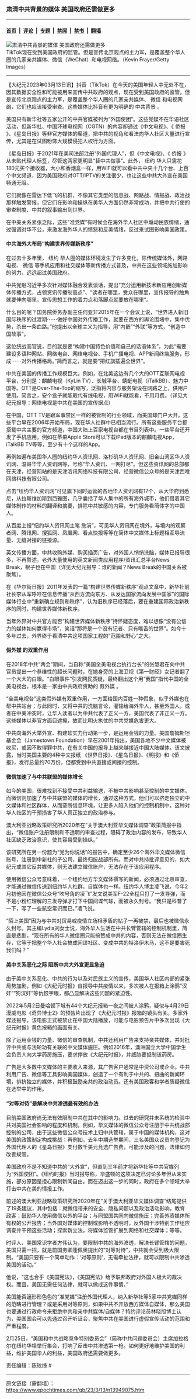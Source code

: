 ### 肃清中共背景的媒体 美国政府还需做更多

---

#### [首页](../../../..?n13949075) &nbsp;|&nbsp; [评论](../../../../../epoch-comment?n13949075) &nbsp;|&nbsp; [专题](../../../../../epoch-special?n13949075) &nbsp;|&nbsp; [禁闻](../../../../../epoch-news?n13949075) &nbsp;|&nbsp; [禁书](../../../../../books?n13949075) &nbsp;|&nbsp; [翻墙](https://github.com/gfw-breaker/nogfw/blob/master/README.md?n13949075)


<div><img alt="肃清中共背景的媒体 美国政府还需做更多" class="attachment-djy_600_400 size-djy_600_400 wp-post-image" src="https://i.epochtimes.com/assets/uploads/2023/03/id13949076-164630-600x400.jpg"/>
<div class="caption">
 TikTok现在受到美国政府的监管。但是宣传北京观点的主力军，是覆盖整个华人圈的几家亲共媒体、微信（WeChat）和电视网络。（Kevin Frayer/Getty Images）
</div></div><hr/><div class="post_content" id="artbody" itemprop="articleBody">
 <!-- article content begin -->
 <p>
  【大纪元2023年03月13日讯】抖音（TikTok）在今天的美国年轻人中无处不在，因其数据安全性和可能被用来宣传中共政府的观点，现在受到美国政府的监管。但是宣传北京观点的主力军，是覆盖整个华人圈的几家亲共媒体、
  <ok href="https://www.epochtimes.com/gb/tag/%E5%BE%AE%E4%BF%A1.html">
   微信
  </ok>
  和电视网络，它们也应该接受审查。这些媒体比抖音有更为明确的
  <ok href="https://www.epochtimes.com/gb/tag/%E4%B8%AD%E5%85%B1%E8%83%8C%E6%99%AF.html">
   中共背景
  </ok>
  。
 </p>
 <p>
  美国只有新华社等五家公开的中共官媒被列为“外国使团”。这些党媒不在华语社区活动，但新华社、中国环球电视网（CGTN）的内容却通过《中文电视》、《
  <ok href="https://www.epochtimes.com/gb/tag/%E4%BE%A8%E6%8A%A5.html">
   侨报
  </ok>
  》、《星岛日报》等非官方媒体的渠道，把中共的视角和看法向华人社区大量进行宣传，尤其是在试图粉饰大规模侵犯人权行为方面。
 </p>
 <p>
  《星岛日报》于2021年在美司法部注册“外国代理人”，但《中文电视》、《
  <ok href="https://www.epochtimes.com/gb/tag/%E4%BE%A8%E6%8A%A5.html">
   侨报
  </ok>
  》从未贴代理人标签，尽管这两家更明显“替中共做事”。此外，
  <ok href="https://www.epochtimes.com/gb/tag/%E7%BA%BD%E7%BA%A6.html">
   纽约
  </ok>
  华人只需花180元买个接收器，大小和香烟盒一样，用WiFi就可以看中共中央十几个台、上百个中文频道，因为美国政府对OTT/IPTV的关注很少，也让这些中共大外宣在美国畅通无阻。
 </p>
 <p>
  它们就像在雷达下低飞的机群，不像其它类型的信息战、网路战、情报战、政治战那样触发警报，但它们在影响和操纵在美华人方面仍然非常成功，并把中共行使的审查制度、中共的叙事输出到世界。
 </p>
 <p>
  在中美关系紧张之际，这些“准党媒”有时候会在海外华人社区中煽动民族情绪，通过强调对华不公，来激发海外华人的愤怒和反美情绪，反过来试图影响美国政策。
 </p>
 <h4>
  中共海外大布局“构建世界传媒新秩序”
 </h4>
 <p>
  在过去十多年里，
  <ok href="https://www.epochtimes.com/gb/tag/%E7%BA%BD%E7%BA%A6.html">
   纽约
  </ok>
  华人圈的媒体环境发生了许多变化，除传统媒体外，网路电视、
  <ok href="https://www.epochtimes.com/gb/tag/%E5%BE%AE%E4%BF%A1.html">
   微信
  </ok>
  等手机应用和社交媒体等新传播方式普及，中共在这些领域施加影响的努力，远远超过美国政府。
 </p>
 <p>
  中共党魁习近平多次针对媒体融合发表谈话，提出“充分运用新技术新应用创新媒体传播方式，占领资讯传播制高点”、“读者在哪里，受众在哪里，宣传报导的触角就要伸向哪里，宣传思想工作的着力点和落脚点就要放在哪里”。
 </p>
 <p>
  什么目的呢？国务院侨务办副主任何亚非2015年在一个会议上说，“世界进入新旧国际秩序的过渡期⋯⋯做好中国对外传播工作，就要在西方的舆论围堵中，集中优势，杀出一条血路。”他提出以全球主义为指导，用“内嵌”“外联”等方式，“创造中国故事”。
 </p>
 <p>
  这位统战高官说，目的就是要“构建中国特色价值和自己的话语体系”，为此“需要建设多语种网站、网络电台、网络电视台、手机广播电视、APP新闻终端服务，形成⋯⋯对外传播格局。”简而言之，就是要“把红旗插遍全世界”。
 </p>
 <p>
  中共在美国的传播工作规模巨大。例如，在北美这边有几个大的OTT互联网电视平台，分别是：麒麟电视（KyLin TV）、长城平台、蜻蜓电视（iTalkBB）、魅力中国等。OTT是Over-The-Top的缩写，泛指将内容与服务架设在网路之上，供用户使用。简言之，安个盒子就能取代有线电视，用WiFi就能看，不用月费。（详见大纪元报导：网络电视是中共在美国的宣传据点）
 </p>
 <p>
  在中国，OTT TV是跟军事禁区一样的被管制的行业领域，而美国却门户大开。这些平台早在2006年开始布局，现在华人社群中已相当流行。所有这些服务平台都搭载中共主要的官方频道，中国大陆上百家电视台都在节目列表中。一些平台还开发了手机应用，例如在苹果Apple Store可以下载iPad版本的麒麟电视App，iTalkBB TV等等，至少有十个这样的App。
 </p>
 <p>
  再例如遍布美国华人圈的纽约华人资讯网、洛杉矶华人资讯网、旧金山湾区华人资讯网、温哥华华人资讯网等，号称“华人资讯、一网打尽”。但这些资讯网的总部都在天津，经营网站的是天津洛讯网络科技有限公司，经营微信公众号的是天津西唯网络科技有限公司。
 </p>
 <p>
  点击“纽约华人资讯网”可见旗下同时运营的各地华人资讯网有17个，从大华府到悉尼，从拉斯维加斯到西雅图，几乎囊括了华人集中的所有海外城市，他们借着其它媒体制作的材料的翻译和摘要，排除中共敏感的内容，专门服务看简体字的中国人。
 </p>
 <p>
  从百度上搜“纽约华人资讯网主笔 詹涓”，可见华人资讯网在境外，与境内的观察者网、腾讯网、搜狐网、凤凰网、看点快报等等在简体中文媒体上标题相互导流量、无缝对接的链接源。
 </p>
 <p>
  英文传播方面，中共收购外媒、购买插页广告，对外国人悄悄洗脑，媒体已报导很多，不再赘述。老外大量使用的英文新闻类应用程序/资讯汇总平台News Break，根子也在中国（详见大纪元报导：谁的新闻？News Break的中国关系被聚焦）。
 </p>
 <p>
  在《华尔街日报》2011年发表的一篇“构建世界传媒新秩序”观点文章中，新华社前社长李从军呼吁在信息传播“从西方流向东方、从发达国家流向发展中国家”的国际媒体行业中“重新确立规则和秩序”，认为旧秩序已经落后，要在重建国际政治新秩序的同时，构建世界媒体新秩序。
 </p>
 <p>
  当年外界对中共官方能否“构建世界媒体新秩序”持怀疑态度，难以想像“没有公信力的媒体如何赢得市场”，笑话“那将是一个没有记者、只有喉舌的世界”。如今十多年过去，外界终于看清中共这项国家工程的“范围和野心”之大。
 </p>
 <h4>
  <ok href="https://www.epochtimes.com/gb/tag/%E5%81%87%E5%A4%96%E5%AA%92.html">
   假外媒
  </ok>
  的双重作用
 </h4>
 <p>
  在2018年中共“两会”期间，当自称“美国全美电视台执行台长”的张慧君在向中共官员提出一个恭维性的超长问题时，在她身旁的上海卫视《第一财经》女记者翻了一个大大的白眼。“白眼事件”引发网民质疑，最终翻出这个用“我国”指代中国的全美电视台，根本是一家由中共政府资助的
  <ok href="https://www.epochtimes.com/gb/tag/%E5%81%87%E5%A4%96%E5%AA%92.html">
   假外媒
  </ok>
  。
 </p>
 <p>
  “全美电视台”这类假外媒有双重作用，一方面给国内百姓一种假象，似乎外媒也在帮中共站台；与此同时，又将中共的洗脑言论，灌输给海外华人，甚至外国人。或者在中美冲突时，让华人读者以为中共代表了正义一方，美国代表了非正义一方。这些媒体以非官方面目遮掩，故而比明火执仗的中共党媒危害更大。
 </p>
 <p>
  中共向海外大举外宣、构建软实力行动第一步，是运用金钱的力量。美国詹姆斯坦基金会（Jamestown Foundation）早在2001年指出，美国各地不少中文媒体被收买，或因不敢得罪中共，在有关中国的报导上越来越接近中国大陆媒体。该文披露，当时美国主要的4种中文报纸 《世界日报》、《星岛日报》、《明报》和《侨报》，发行总量约70万份，但都受到中共直接或间接的控制。
 </p>
 <h4>
  微信加速了与中共联盟的媒体增长
 </h4>
 <p>
  如今的美国，很难找到不接受中共利益输送，不被中共影响甚至控制的中文媒体。而微信则加速了与中共联盟的媒体的增长，通过这种方式，他们可以挤走独立的中文媒体和社区群体，从而垄断信息环境，让更多人陷入他们的控制机制中。这种对华人社区的干预损害了华人真正独立的政治参与。
 </p>
 <p>
  澳大利亚战略政策研究所2020年在“关于澳大利亚华文媒体调查”政策简报中指出，“微信账户注册限制和不透明的审查过程，阻碍了政治内容的发布，导致华人社区缺乏政治意识，使其容易受到操纵。”
 </p>
 <p>
  该研究所在另一份题为“党为你说话”的报告中，确定至少26个海外华文媒体微信账号，注册到中新社的子公司，最终归统战部所有。而对中共持批评意见的，如大纪元或其它反共媒体，则无法建立微信账户，无法存在于该应用程序。
 </p>
 <p>
  使用微信公众号意味着，一个纽约地方华文媒体撰写的新闻，必须通过北京审查，才能通过微信传送到纽约华人社群。自媒体也一样。纽约华人博主凌飞说，今年2月初他因在微信公众号“吹号角的凌飞”发文说美军F-22全程只打了一发导弹，而不是小粉红理解的三发导弹才打下中国间谍气球，而被永久封号。“我只是科普了一下，写了一些航空常识而已。”凌飞说。
 </p>
 <p>
  “陌上美国”因为与中共对贸易或疫情立场相矛盾的帖子一再被禁，最后也被微信永久封号。其主编Lydia刘女士说，海外华人生活在中共长臂管辖的控制机制里，简直是悲剧，“现在所有的华人微信圈只能搞赞成中共的内容，否则无法在微信圈生存，它等于把整个华人社会搞成间谍社区、变成中共的特洛伊木马，这不是要害死我们吗？”
 </p>
 <h4>
  美中关系恶化之际 阻断中共大外宣更显急迫
 </h4>
 <p>
  由于美中关系恶化、中共的行为以及对民族主义的宣传，美国华人社区内部的紧张局势加剧，例如《大纪元时报》自报导中共疫情以来，多次被人在报箱上涂鸦“汉奸”“狗汉奸”等仇恨字眼，都凸显解决这些问题的紧迫性。
 </p>
 <p>
  2022年5月2日曼哈顿下城有44个大纪元报箱一夜之间被人涂鸦，疑似与4月29日漫威电影《奇异博士2》的预告片出现了《大纪元时报》报箱的镜头有关。多家外媒还报导，该电影正式被禁止在中国大陆播放，可能与电影预告片中多次出现《大纪元时报》黄色报箱的画面有关。
 </p>
 <p>
  除了运用金钱的力量、微信的审查机制，中共还利用广告来支持亲共媒体，并对批评中共或与法轮功有关联的中文媒体施压。例如2016年，澳洲国立大学中国学生会负责人向大学药房施压，要求停放《大纪元时报》，并威胁要抵制该药房。
 </p>
 <p>
  广告是大多数中文媒体的主要收入来源，其广告客户通常是中资公司或企业。中共利用广告、微信等工具影响美国媒体，创造了一个有利于中共的、扭曲的新闻环境，排挤独立的媒体，并积极鼓励亲共的政治动员。还有美国政客和学者质疑微信在选举中的作用。
 </p>
 <h4>
  “对等对待”是解决中共渗透最有效的办法
 </h4>
 <p>
  目前美国政府尚无法有效限制中共在其中的影响力。过去的研究并未系统的检验中共对美国社会影响的程度和机制，例如，华文媒体的微信公众号注册于中共统战部控制的公司，由于这些微信公众号技术上归中共管辖，属于中国的媒体机构，这对美国的政策制定构成挑战；再例如，去年中期选举期间，三名美国众议员向登记为外国代理人的《星岛日报》支付数千美元竞选广告费，可能涉及的问题，法律如何改善规管。
 </p>
 <p>
  美国政府不是不知道中共的“大外宣”，但直到三年前才将新华社等中共官媒列为“外国使团”。《纽约时报》当时报导称，华盛顿的这项决定已讨论多年但从未实施，部分原因是担心限制新闻自由。而在迈出这一步的同时，政府在多个领域大举打击中共在美的情报工作。
 </p>
 <p>
  前述的澳大利亚战略政策研究所2020年在“关于澳大利亚华文媒体调查”结尾提供了19条建议，其中包括：就微信带来的安全、隐私问题以及政治活动影响，教育政客；鼓励华人使用微信以外的平台；与同盟国共同向微信施压；完善外资媒体所有权的公开报告；当外国对媒体的控制或影响不透明时，反外国干涉特别工作组应调查并干预这些活动；探索新立法，将媒体监管扩展到网络和社交媒体；等等。
 </p>
 <p>
  时评人、美国常识学者方伟认为，要限制中共的海外渗透，解决长臂管辖的问题，美国只需一招，就是前国务卿蓬佩奥提出的“对等对待”，中共就会受到极大限制。“美国只要有一个简单动作：‘对等原则’，无需牵扯法律，就可以限制中共渗透美国的活动。”
 </p>
 <p>
  他说，“这也合乎《美国宪法》，《美国宪法》给予联邦政府对外国人极大的裁决权。而且，美国无需任何法律，就可以做成这件事情。”
 </p>
 <p>
  美国能否逼形形色色的“准党媒”注册外国代理人，纳入新华社等5家中共党媒同样的范畴进行管理？或是采用对等原则，如果中共不开放西方媒体自媒体，那么美国也要通过行政命令来拒绝中共和亲中共媒体/自媒体？特约评论员林晓旭博士认为，美国国会可以先通过召开听证会，聚焦中共在美国进行虚假宣传活动的范围和严重程度。
 </p>
 <p>
  2月25日，“美国和中共战略竞争特别委员会”（简称中共问题委员会）主席加拉格尔在纽约华埠举行集会，打响了反击中共渗透第一枪。如何更好地维护美国的利益，维护美国华人的利益，美国政府还需要做更多。
 </p>
 <p>
  责任编辑：陈玟绮 #
 </p>
 <!-- article content end -->
 <div id="below_article_ad">
 </div>
</div>


---

原文链接（需翻墙）：https://www.epochtimes.com/gb/23/3/13/n13949075.htm